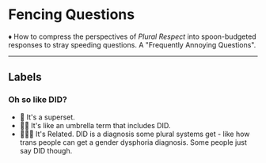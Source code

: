 # Fencing Questions

♦️ How to compress the perspectives of _Plural Respect_ into spoon-budgeted responses to stray speeding questions. A "Frequently Annoying Questions".

---

## Labels

### Oh so like DID?

- 🥄 It's a superset.
- 🥄🥄 It's like an umbrella term that includes DID.
- 🥄🥄🥄 It's Related. DID is a diagnosis some plural systems get - like how trans people can get a gender dysphoria diagnosis. Some people just say DID though.

